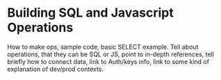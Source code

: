 # Building SQL and Javascript Operations

How to make ops, sample code, basic SELECT example. Tell about operations, that they can be SQL or JS, point to in-depth references, tell briefly how to connect data, link to Auth/keys info, link to some kind of explanation of dev/prod contexts.

